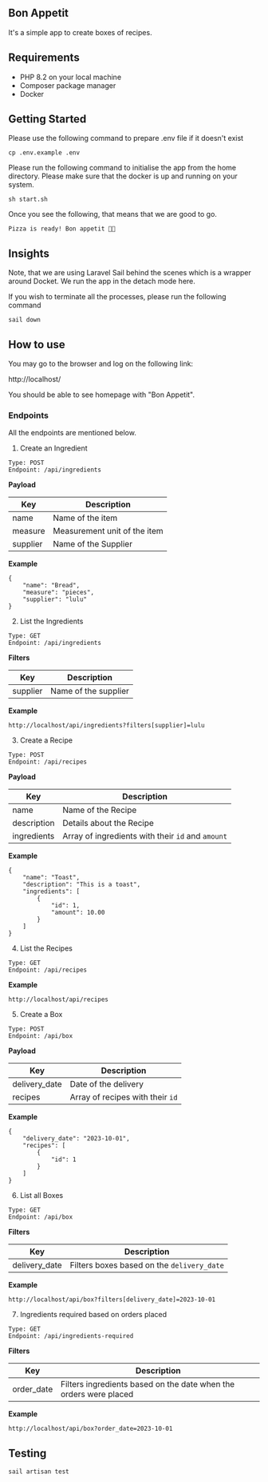 ## Bon Appetit

It's a simple app to create boxes of recipes.

## Requirements

- PHP 8.2 on your local machine
- Composer package manager
- Docker

## Getting Started

Please use the following command to prepare .env file if it doesn't exist
```
cp .env.example .env
```

Please run the following command to initialise the app from the home directory. Please make sure that the docker is up and running on your system.

```
sh start.sh
```

Once you see the following, that means that we are good to go.

```
Pizza is ready! Bon appetit 🍕🎉
```

## Insights

Note, that we are using Laravel Sail behind the scenes which is a wrapper around Docket. We run the app in the detach mode here.

If you wish to terminate all the processes, please run the following command

```
sail down
```

## How to use

You may go to the browser and log on the following link:

http://localhost/

You should be able to see homepage with "Bon Appetit".

### Endpoints

All the endpoints are mentioned below.

1. Create an Ingredient

```
Type: POST
Endpoint: /api/ingredients
```

**Payload**

| Key      | Description                  |
|----------|------------------------------|
| name     | Name of the item             |
| measure  | Measurement unit of the item |
| supplier | Name of the Supplier         |

**Example**
```
{
    "name": "Bread",
    "measure": "pieces",
    "supplier": "lulu"
}
```

2. List the Ingredients

```
Type: GET
Endpoint: /api/ingredients
```

**Filters**

| Key      | Description          |
|----------|----------------------|
| supplier | Name of the supplier |

**Example**
```
http://localhost/api/ingredients?filters[supplier]=lulu
```

3. Create a Recipe
```
Type: POST
Endpoint: /api/recipes
```

**Payload**

| Key         | Description                                        |
|-------------|----------------------------------------------------|
| name        | Name of the Recipe                                 |
| description | Details about the Recipe                           |
| ingredients | Array of ingredients with their `id` and `amount`  |

**Example**
```
{
    "name": "Toast",
    "description": "This is a toast",
    "ingredients": [
        {
            "id": 1,
            "amount": 10.00
        }
    ]
}
```

4. List the Recipes

```
Type: GET
Endpoint: /api/recipes
```
**Example**
```
http://localhost/api/recipes
```

5. Create a Box
```
Type: POST
Endpoint: /api/box
```

**Payload**

| Key           | Description                      |
|---------------|----------------------------------|
| delivery_date | Date of the delivery             |
| recipes       | Array of recipes with their `id` |

**Example**
```
{
    "delivery_date": "2023-10-01",
    "recipes": [
        {
            "id": 1
        }
    ]
}
```

6. List all Boxes
```
Type: GET
Endpoint: /api/box
```

**Filters**

| Key           | Description                                 |
|---------------|---------------------------------------------|
| delivery_date | Filters boxes based on the `delivery_date`  |

**Example**
```
http://localhost/api/box?filters[delivery_date]=2023-10-01
```

7. Ingredients required based on orders placed
```
Type: GET
Endpoint: /api/ingredients-required
```
**Filters**

| Key        | Description                                                       |
|------------|-------------------------------------------------------------------|
| order_date | Filters ingredients based on the date when the orders were placed |

**Example**
```
http://localhost/api/box?order_date=2023-10-01
```


## Testing

```
sail artisan test
```
